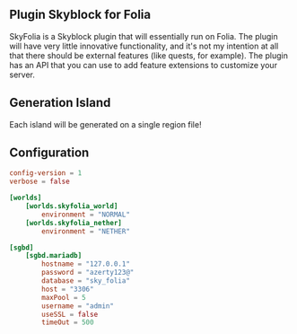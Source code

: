 ## Plugin Skyblock for Folia

SkyFolia is a Skyblock plugin that will essentially run on Folia. 
The plugin will have very little innovative functionality, and it's not my intention at all that there should be external features (like quests, for example). 
The plugin has an API that you can use to add feature extensions to customize your server.

## Generation Island

Each island will be generated on a single region file! 

## Configuration

```toml
config-version = 1
verbose = false

[worlds]
	[worlds.skyfolia_world]
		environment = "NORMAL"
	[worlds.skyfolia_nether]
		environment = "NETHER"

[sgbd]
	[sgbd.mariadb]
		hostname = "127.0.0.1"
		password = "azerty123@"
		database = "sky_folia"
		host = "3306"
		maxPool = 5
		username = "admin"
		useSSL = false
		timeOut = 500

```